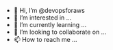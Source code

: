 - 👋 Hi, I’m @devopsforaws
- 👀 I’m interested in ...
- 🌱 I’m currently learning ...
- 💞️ I’m looking to collaborate on ...
- 📫 How to reach me ...

<!---
devopsforaws/devopsforaws is a ✨ special ✨ repository because its `README.md` (this file) appears on your GitHub profile.
You can click the Preview link to take a look at your changes.
--->
